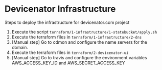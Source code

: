 # Devicenator Infrastructure

Steps to deploy the infrastructure for devicenator.com project
1. Execute the script `terraform/1-infrastructure/1-statebucket/apply.sh`
2. Execute the terraform files in `terraform/1-infrastructure/2-dns`
3. [Manual step] Go to cdmon and configure the name servers for the domain.
4. Execute the terraform files in `terraform/2-devicenator-ui`
5. [Manual step] Go to travis and configure the environment variables AWS_ACCESS_KEY_ID and AWS_SECRET_ACCESS_KEY
